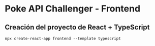 # Poke API Challenger - Frontend

## Creación del proyecto de React + TypeScript

    npx create-react-app frontend --template typescript
